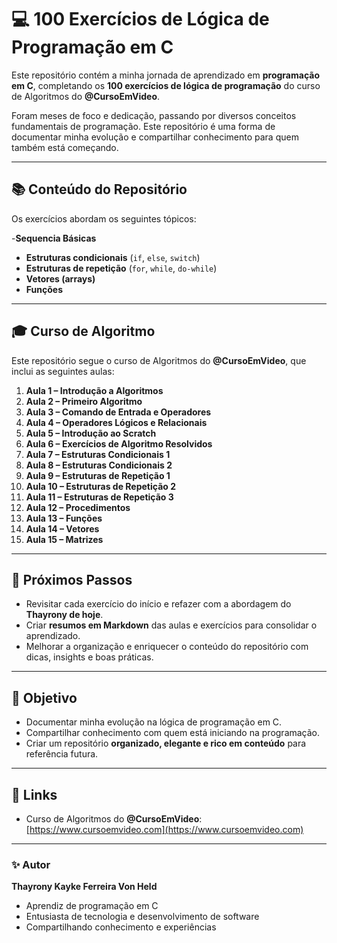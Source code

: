 # 💻 100 Exercícios de Lógica de Programação em C

Este repositório contém a minha jornada de aprendizado em **programação em C**, completando os **100 exercícios de lógica de programação** do curso de Algoritmos do **@CursoEmVideo**.

Foram meses de foco e dedicação, passando por diversos conceitos fundamentais de programação. Este repositório é uma forma de documentar minha evolução e compartilhar conhecimento para quem também está começando.

---

## 📚 Conteúdo do Repositório

Os exercícios abordam os seguintes tópicos:

-**Sequencia Básicas**
- **Estruturas condicionais** (`if`, `else`, `switch`)  
- **Estruturas de repetição** (`for`, `while`, `do-while`)  
- **Vetores (arrays)**  
- **Funções**  

---

## 🎓 Curso de Algoritmo

Este repositório segue o curso de Algoritmos do **@CursoEmVideo**, que inclui as seguintes aulas:

1. **Aula 1 – Introdução a Algoritmos**  
2. **Aula 2 – Primeiro Algoritmo**  
3. **Aula 3 – Comando de Entrada e Operadores**  
4. **Aula 4 – Operadores Lógicos e Relacionais**  
5. **Aula 5 – Introdução ao Scratch**  
6. **Aula 6 – Exercícios de Algoritmo Resolvidos**  
7. **Aula 7 – Estruturas Condicionais 1**  
8. **Aula 8 – Estruturas Condicionais 2**  
9. **Aula 9 – Estruturas de Repetição 1**  
10. **Aula 10 – Estruturas de Repetição 2**  
11. **Aula 11 – Estruturas de Repetição 3**  
12. **Aula 12 – Procedimentos**  
13. **Aula 13 – Funções**  
14. **Aula 14 – Vetores**  
15. **Aula 15 – Matrizes**  

---

## 🚀 Próximos Passos

- Revisitar cada exercício do início e refazer com a abordagem do **Thayrony de hoje**.  
- Criar **resumos em Markdown** das aulas e exercícios para consolidar o aprendizado.  
- Melhorar a organização e enriquecer o conteúdo do repositório com dicas, insights e boas práticas.

---

## 📌 Objetivo

- Documentar minha evolução na lógica de programação em C.  
- Compartilhar conhecimento com quem está iniciando na programação.  
- Criar um repositório **organizado, elegante e rico em conteúdo** para referência futura.

---

## 🔗 Links

- Curso de Algoritmos do **@CursoEmVideo**: [https://www.cursoemvideo.com](https://www.cursoemvideo.com)  

---

### ✨ Autor

**Thayrony Kayke Ferreira Von Held**  
- Aprendiz de programação em C  
- Entusiasta de tecnologia e desenvolvimento de software  
- Compartilhando conhecimento e experiências
